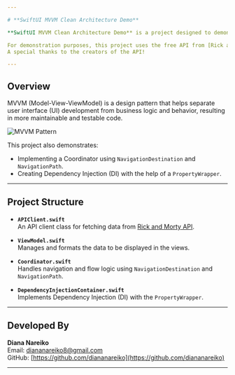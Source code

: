 ```yaml
---

# **SwiftUI MVVM Clean Architecture Demo**

**SwiftUI MVVM Clean Architecture Demo** is a project designed to demonstrate how to build an app using SwiftUI while following the MVVM architecture pattern and Clean Architecture principles.  

For demonstration purposes, this project uses the free API from [Rick and Morty API](https://rickandmortyapi.com).  
A special thanks to the creators of the API!

---
```


## **Overview**

MVVM (Model-View-ViewModel) is a design pattern that helps separate user interface (UI) development from business logic and behavior, resulting in more maintainable and testable code.  

![MVVM Pattern](https://github.com/user-attachments/assets/bbe9c005-176f-4889-83f9-020f6000aaf6)

This project also demonstrates:
- Implementing a Coordinator using `NavigationDestination` and `NavigationPath`.
- Creating Dependency Injection (DI) with the help of a `PropertyWrapper`.

---

## **Project Structure**

- **`APIClient.swift`**  
  An API client class for fetching data from [Rick and Morty API](https://rickandmortyapi.com).

- **`ViewModel.swift`**  
  Manages and formats the data to be displayed in the views.

- **`Coordinator.swift`**  
  Handles navigation and flow logic using `NavigationDestination` and `NavigationPath`.

- **`DependencyInjectionContainer.swift`**  
  Implements Dependency Injection (DI) with the `PropertyWrapper`.

---

## **Developed By**

**Diana Nareiko**  
Email: diananareiko8@gmail.com  
GitHub: [https://github.com/diananareiko](https://github.com/diananareiko)

---
